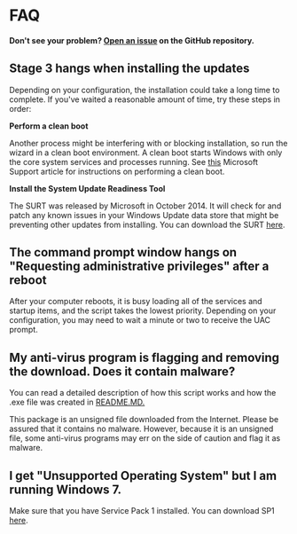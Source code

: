 # FAQ

#### Don't see your problem? [Open an issue](https://github.com/aakkam22/windowsUpdateLoopFix/issues/new) on the GitHub repository.

## Stage 3 hangs when installing the updates

Depending on your configuration, the installation could take a long time to complete. If you've waited a reasonable amount of time, try these steps in order:

**Perform a clean boot**

Another process might be interfering with or blocking installation, so run the wizard in a clean boot environment. A clean boot starts Windows with only the core system services and processes running. See [this](https://support.microsoft.com/en-us/help/929135/how-to-perform-a-clean-boot-in-windows) Microsoft Support article for instructions on performing a clean boot.

**Install the System Update Readiness Tool**

The SURT was released by Microsoft in October 2014. It will check for and patch any known issues in your Windows Update data store that might be preventing other updates from installing. You can download the SURT [here](https://support.microsoft.com/en-us/help/947821/fix-windows-update-errors-by-using-the-dism-or-system-update-readiness).

## The command prompt window hangs on "Requesting administrative privileges" after a reboot

After your computer reboots, it is busy loading all of the services and startup items, and the script takes the lowest priority. Depending on your configuration, you may need to wait a minute or two to receive the UAC prompt.

## My anti-virus program is flagging and removing the download. Does it contain malware?

You can read a detailed description of how this script works and how the .exe file was created in [README.MD.](README.MD)

This package is an unsigned file downloaded from the Internet. Please be assured that it contains no malware. However, because it is an unsigned file, some anti-virus programs may err on the side of caution and flag it as malware. 

## I get "Unsupported Operating System" but I am running Windows 7. 

Make sure that you have Service Pack 1 installed. You can download SP1 [here](https://www.microsoft.com/en-us/download/details.aspx?id=5842).
